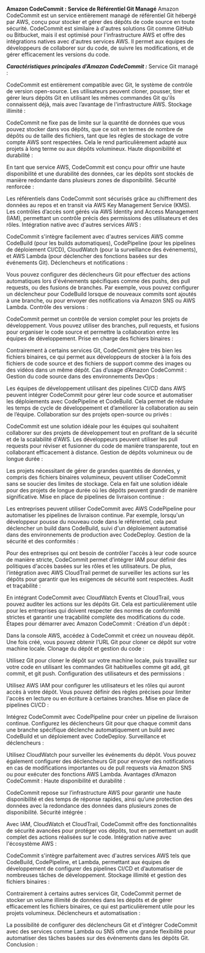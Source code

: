 **Amazon CodeCommit : Service de Référentiel Git Managé**
Amazon CodeCommit est un service entièrement managé de référentiel Git hébergé par AWS, conçu pour stocker et gérer des dépôts de code source en toute sécurité. CodeCommit est similaire à d'autres solutions Git comme GitHub ou Bitbucket, mais il est optimisé pour l'infrastructure AWS et offre des intégrations natives avec d'autres services AWS. Il permet aux équipes de développeurs de collaborer sur du code, de suivre les modifications, et de gérer efficacement les versions du code.

***Caractéristiques principales d’Amazon CodeCommit :***
Service Git managé :

CodeCommit est entièrement compatible avec Git, le système de contrôle de version open-source. Les utilisateurs peuvent cloner, pousser, tirer et gérer leurs dépôts Git en utilisant les mêmes commandes Git qu'ils connaissent déjà, mais avec l’avantage de l'infrastructure AWS.
Stockage illimité :

CodeCommit ne fixe pas de limite sur la quantité de données que vous pouvez stocker dans vos dépôts, que ce soit en termes de nombre de dépôts ou de taille des fichiers, tant que les règles de stockage de votre compte AWS sont respectées. Cela le rend particulièrement adapté aux projets à long terme ou aux dépôts volumineux.
Haute disponibilité et durabilité :

En tant que service AWS, CodeCommit est conçu pour offrir une haute disponibilité et une durabilité des données, car les dépôts sont stockés de manière redondante dans plusieurs zones de disponibilité.
Sécurité renforcée :

Les référentiels dans CodeCommit sont sécurisés grâce au chiffrement des données au repos et en transit via AWS Key Management Service (KMS). Les contrôles d’accès sont gérés via AWS Identity and Access Management (IAM), permettant un contrôle précis des permissions des utilisateurs et des rôles.
Intégration native avec d'autres services AWS :

CodeCommit s'intègre facilement avec d'autres services AWS comme CodeBuild (pour les builds automatiques), CodePipeline (pour les pipelines de déploiement CI/CD), CloudWatch (pour la surveillance des événements), et AWS Lambda (pour déclencher des fonctions basées sur des événements Git).
Déclencheurs et notifications :

Vous pouvez configurer des déclencheurs Git pour effectuer des actions automatiques lors d'événements spécifiques comme des pushs, des pull requests, ou des fusions de branches. Par exemple, vous pouvez configurer un déclencheur pour CodeBuild lorsque de nouveaux commits sont ajoutés à une branche, ou pour envoyer des notifications via Amazon SNS ou AWS Lambda.
Contrôle des versions :

CodeCommit permet un contrôle de version complet pour les projets de développement. Vous pouvez utiliser des branches, pull requests, et fusions pour organiser le code source et permettre la collaboration entre les équipes de développement.
Prise en charge des fichiers binaires :

Contrairement à certains services Git, CodeCommit gère très bien les fichiers binaires, ce qui permet aux développeurs de stocker à la fois des fichiers de code source et des fichiers de support comme des images ou des vidéos dans un même dépôt.
Cas d’usage d’Amazon CodeCommit :
Gestion du code source dans des environnements DevOps :

Les équipes de développement utilisant des pipelines CI/CD dans AWS peuvent intégrer CodeCommit pour gérer leur code source et automatiser les déploiements avec CodePipeline et CodeBuild. Cela permet de réduire les temps de cycle de développement et d’améliorer la collaboration au sein de l’équipe.
Collaboration sur des projets open-source ou privés :

CodeCommit est une solution idéale pour les équipes qui souhaitent collaborer sur des projets de développement tout en profitant de la sécurité et de la scalabilité d'AWS. Les développeurs peuvent utiliser les pull requests pour réviser et fusionner du code de manière transparente, tout en collaborant efficacement à distance.
Gestion de dépôts volumineux ou de longue durée :

Les projets nécessitant de gérer de grandes quantités de données, y compris des fichiers binaires volumineux, peuvent utiliser CodeCommit sans se soucier des limites de stockage. Cela en fait une solution idéale pour des projets de longue durée où les dépôts peuvent grandir de manière significative.
Mise en place de pipelines de livraison continue :

Les entreprises peuvent utiliser CodeCommit avec AWS CodePipeline pour automatiser les pipelines de livraison continue. Par exemple, lorsqu'un développeur pousse du nouveau code dans le référentiel, cela peut déclencher un build dans CodeBuild, suivi d'un déploiement automatisé dans des environnements de production avec CodeDeploy.
Gestion de la sécurité et des conformités :

Pour des entreprises qui ont besoin de contrôler l'accès à leur code source de manière stricte, CodeCommit permet d’intégrer IAM pour définir des politiques d'accès basées sur les rôles et les utilisateurs. De plus, l’intégration avec AWS CloudTrail permet de surveiller les actions sur les dépôts pour garantir que les exigences de sécurité sont respectées.
Audit et traçabilité :

En intégrant CodeCommit avec CloudWatch Events et CloudTrail, vous pouvez auditer les actions sur les dépôts Git. Cela est particulièrement utile pour les entreprises qui doivent respecter des normes de conformité strictes et garantir une traçabilité complète des modifications du code.
Étapes pour démarrer avec Amazon CodeCommit :
Création d'un dépôt :

Dans la console AWS, accédez à CodeCommit et créez un nouveau dépôt. Une fois créé, vous pouvez obtenir l’URL Git pour cloner ce dépôt sur votre machine locale.
Clonage du dépôt et gestion du code :

Utilisez Git pour cloner le dépôt sur votre machine locale, puis travaillez sur votre code en utilisant les commandes Git habituelles comme git add, git commit, et git push.
Configuration des utilisateurs et des permissions :

Utilisez AWS IAM pour configurer les utilisateurs et les rôles qui auront accès à votre dépôt. Vous pouvez définir des règles précises pour limiter l'accès en lecture ou en écriture à certaines branches.
Mise en place de pipelines CI/CD :

Intégrez CodeCommit avec CodePipeline pour créer un pipeline de livraison continue. Configurez les déclencheurs Git pour que chaque commit dans une branche spécifique déclenche automatiquement un build avec CodeBuild et un déploiement avec CodeDeploy.
Surveillance et déclencheurs :

Utilisez CloudWatch pour surveiller les événements du dépôt. Vous pouvez également configurer des déclencheurs Git pour envoyer des notifications en cas de modifications importantes ou de pull requests via Amazon SNS ou pour exécuter des fonctions AWS Lambda.
Avantages d’Amazon CodeCommit :
Haute disponibilité et durabilité :

CodeCommit repose sur l’infrastructure AWS pour garantir une haute disponibilité et des temps de réponse rapides, ainsi qu’une protection des données avec la redondance des données dans plusieurs zones de disponibilité.
Sécurité intégrée :

Avec IAM, CloudWatch et CloudTrail, CodeCommit offre des fonctionnalités de sécurité avancées pour protéger vos dépôts, tout en permettant un audit complet des actions réalisées sur le code.
Intégration native avec l'écosystème AWS :

CodeCommit s'intègre parfaitement avec d'autres services AWS tels que CodeBuild, CodePipeline, et Lambda, permettant aux équipes de développement de configurer des pipelines CI/CD et d’automatiser de nombreuses tâches de développement.
Stockage illimité et gestion des fichiers binaires :

Contrairement à certains autres services Git, CodeCommit permet de stocker un volume illimité de données dans les dépôts et de gérer efficacement les fichiers binaires, ce qui est particulièrement utile pour les projets volumineux.
Déclencheurs et automatisation :

La possibilité de configurer des déclencheurs Git et d'intégrer CodeCommit avec des services comme Lambda ou SNS offre une grande flexibilité pour automatiser des tâches basées sur des événements dans les dépôts Git.
Conclusion :
